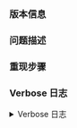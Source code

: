 <!--
请注意，在您提交 Issue 之前：
* 请完全理解并尽可能遵守提问的智慧以及 EFB 项目贡献指南的有关
  部分。
* 请检查此前是否有其他人提交过相关问题。
* 请查阅 EFB 说明文档及本项目说明是否已针对您的问题进行说明。

Bug 汇报需要包含完整的重现步骤与 Verbose 级别的日志。日志获取
方式请参照 EFB 说明文档。

这里只接受与 EFB 微信从端相关的建议与 Bug 汇报。其他内容请移步
相应的 GitHub Repository。

项目维护者可能关闭其认为并未遵守以上说明的 Issue，并不予答复。
敬请知悉。
-->

### 版本信息
<!-- 可以通过 ehforwarderbot --version 获取。 -->


### 问题描述
<!-- 请尽可能详细且完整的描述问题出现的症状，以及期待的正确运行结果。 -->


### 重现步骤
<!-- 请尽可能详细且完整的描述使问题出现的步骤。 -->


### Verbose 日志
<details>
<summary>Verbose 日志</summary>

```
请在这里贴出您的 Verbose 日志。如果您对隐私有所顾虑，您可以自行
隐去隐私信息、或 GPG 加密至 BD6B65EC00638DC9083781D5D4B65BB1A106200A。



```
 
</details>